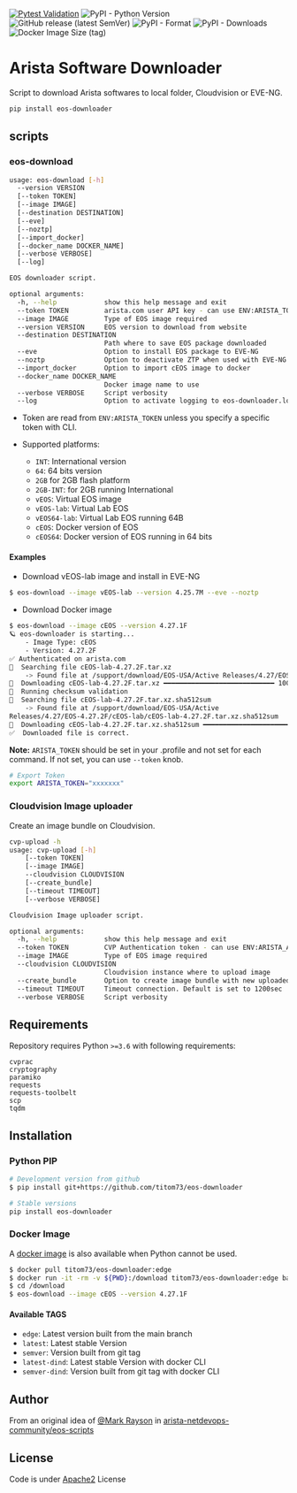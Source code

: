 [![Pytest Validation](https://github.com/titom73/arista-downloader/actions/workflows/pr-management.yml/badge.svg)](https://github.com/titom73/arista-downloader/actions/workflows/pytest.yml) ![PyPI - Python Version](https://img.shields.io/pypi/pyversions/eos-downloader) ![GitHub release (latest SemVer)](https://img.shields.io/github/v/release/titom73/arista-downloader) ![PyPI - Format](https://img.shields.io/pypi/format/eos-downloader) ![PyPI - Downloads](https://img.shields.io/pypi/dm/eos-downloader) ![Docker Image Size (tag)](https://img.shields.io/docker/image-size/titom73/eos-downloader/edge)

# Arista Software Downloader

Script to download Arista softwares to local folder, Cloudvision or EVE-NG.

```bash
pip install eos-downloader
```

## scripts

### eos-download

```bash
usage: eos-download [-h]
  --version VERSION
  [--token TOKEN]
  [--image IMAGE]
  [--destination DESTINATION]
  [--eve]
  [--noztp]
  [--import_docker]
  [--docker_name DOCKER_NAME]
  [--verbose VERBOSE]
  [--log]

EOS downloader script.

optional arguments:
  -h, --help            show this help message and exit
  --token TOKEN         arista.com user API key - can use ENV:ARISTA_TOKEN
  --image IMAGE         Type of EOS image required
  --version VERSION     EOS version to download from website
  --destination DESTINATION
                        Path where to save EOS package downloaded
  --eve                 Option to install EOS package to EVE-NG
  --noztp               Option to deactivate ZTP when used with EVE-NG
  --import_docker       Option to import cEOS image to docker
  --docker_name DOCKER_NAME
                        Docker image name to use
  --verbose VERBOSE     Script verbosity
  --log                 Option to activate logging to eos-downloader.log file
```

- Token are read from `ENV:ARISTA_TOKEN` unless you specify a specific token with CLI.

- Supported platforms:

  - `INT`: International version
  - `64`: 64 bits version
  - `2GB` for 2GB flash platform
  - `2GB-INT`: for 2GB running International
  - `vEOS`: Virtual EOS image
  - `vEOS-lab`: Virtual Lab EOS
  - `vEOS64-lab`: Virtual Lab EOS running 64B
  - `cEOS`: Docker version of EOS
  - `cEOS64`: Docker version of EOS running in 64 bits

#### Examples

- Download vEOS-lab image and install in EVE-NG

```bash
$ eos-download --image vEOS-lab --version 4.25.7M --eve --noztp
```

- Download Docker image

```bash
$ eos-download --image cEOS --version 4.27.1F
🪐 eos-downloader is starting...
    - Image Type: cEOS
    - Version: 4.27.2F
✅ Authenticated on arista.com
🔎  Searching file cEOS-lab-4.27.2F.tar.xz
    -> Found file at /support/download/EOS-USA/Active Releases/4.27/EOS-4.27.2F/cEOS-lab/cEOS-lab-4.27.2F.tar.xz
💾  Downloading cEOS-lab-4.27.2F.tar.xz ━━━━━━━━━━━━━━━━━━━━━━━━━━━━ 100.0% • 17.1 MB/s • 451.6/451.6 MB • 0:00:19 •
🚀  Running checksum validation
🔎  Searching file cEOS-lab-4.27.2F.tar.xz.sha512sum
    -> Found file at /support/download/EOS-USA/Active
Releases/4.27/EOS-4.27.2F/cEOS-lab/cEOS-lab-4.27.2F.tar.xz.sha512sum
💾  Downloading cEOS-lab-4.27.2F.tar.xz.sha512sum ━━━━━━━━━━━━━━━━━━━━━━━━━━━ 100.0% • ? • 154/154 bytes • 0:00:00 •
✅  Downloaded file is correct.
```

__Note:__ `ARISTA_TOKEN` should be set in your .profile and not set for each command. If not set, you can use `--token` knob.

```bash
# Export Token
export ARISTA_TOKEN="xxxxxxx"
```

### Cloudvision Image uploader

Create an image bundle on Cloudvision.

```bash
cvp-upload -h
usage: cvp-upload [-h]
    [--token TOKEN]
    [--image IMAGE]
    --cloudvision CLOUDVISION
    [--create_bundle]
    [--timeout TIMEOUT]
    [--verbose VERBOSE]

Cloudvision Image uploader script.

optional arguments:
  -h, --help            show this help message and exit
  --token TOKEN         CVP Authentication token - can use ENV:ARISTA_AVD_CV_TOKEN
  --image IMAGE         Type of EOS image required
  --cloudvision CLOUDVISION
                        Cloudvision instance where to upload image
  --create_bundle       Option to create image bundle with new uploaded image
  --timeout TIMEOUT     Timeout connection. Default is set to 1200sec
  --verbose VERBOSE     Script verbosity
```

## Requirements

Repository requires Python `>=3.6` with following requirements:

```requirements
cvprac
cryptography
paramiko
requests
requests-toolbelt
scp
tqdm
```

## Installation

### Python PIP

```bash
# Development version from github
$ pip install git+https://github.com/titom73/eos-downloader

# Stable versions
pip install eos-downloader
```

<!-- ### Poetry

Deactivated since pyproject.toml is first source for pip and do not cover script section of setup.py

```bash
# Install dependencies
poetry install

# Run script
poetry run python <script>
``` -->
### Docker Image

A [docker image](https://hub.docker.com/repository/docker/titom73/eos-downloader/tags?page=1&ordering=last_updated) is also available when Python cannot be used.

```bash
$ docker pull titom73/eos-downloader:edge
$ docker run -it -rm -v ${PWD}:/download titom73/eos-downloader:edge bash
$ cd /download
$ eos-download --image cEOS --version 4.27.1F
```
#### Available TAGS

- `edge`: Latest version built from the main branch
- `latest`: Latest stable Version
- `semver`: Version built from git tag
- `latest-dind`: Latest stable Version with docker CLI
- `semver-dind`: Version built from git tag with docker CLI

## Author

From an original idea of [@Mark Rayson](https://github.com/Sparky-python) in [arista-netdevops-community/eos-scripts](https://github.com/arista-netdevops-community/eos-scripts)

## License

Code is under [Apache2](LICENSE) License

